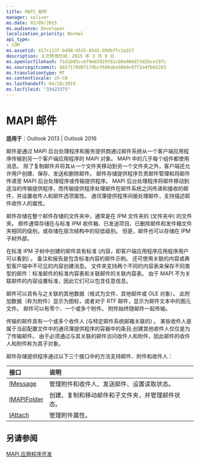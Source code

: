 ```yaml
---
title: MAPI 邮件
manager: soliver
ms.date: 03/09/2015
ms.audience: Developer
localization_priority: Normal
api_type:
- COM
ms.assetid: 417c113f-bd98-4515-85d1-09db7fc3a227
description: 上次修改时间：2015 年 3 月 9 日
ms.openlocfilehash: f1d1895cc6f9e65929781cb0e966873d2bce197c
ms.sourcegitcommit: 8657170d071f9bcf680aba50b9c07f2a4fb82283
ms.translationtype: MT
ms.contentlocale: zh-CN
ms.lasthandoff: 04/28/2019
ms.locfileid: "33423375"
---
```

# <a name="mapi-messages"></a>MAPI 邮件

  
  
**适用于**：Outlook 2013 | Outlook 2016 
  
邮件是通过 MAPI 后台处理程序和服务提供商通过邮件系统从一个客户端应用程序传输到另一个客户端应用程序的 MAPI 对象。 MAPI 中的几乎每个组件都使用消息。 除了复制邮件并将其从一个文件夹移动到另一个文件夹之外，客户端还允许用户创建、保存、发送和删除邮件。 邮件存储提供程序负责邮件管理和将邮件传递至 MAPI 后台处理程序或传输提供程序。 MAPI 后台处理程序将邮件移动到适当的传输提供程序，而传输提供程序处理邮件在邮件系统之间传递和接收的邮件，并设置收件人和邮件选项属性。 通讯簿提供程序间接处理邮件，支持描述邮件收件人的属性。
  
邮件存储在整个邮件存储的文件夹中，通常是在 IPM 文件夹的 (文件夹中) 的文件夹。 邮件通常存储在与标准 IPM 收件箱、已发送项目、已删除邮件和发件箱文件夹相同的级别，或存储在层次结构中的较低级别。 但是，邮件也可以存储在 IPM 子树外部。
  
在标准 IPM 子树中创建的邮件具有标准 (内容，即客户端应用程序应用程序用户可以看到) 。 备注和报告是包含标准内容的邮件示例。 还可使用关联的内容或典型客户端中不可见的内容创建消息。 文件夹支持两个不同的内容表来保存不同类型的邮件：标准邮件的标准内容表和关联邮件的关联内容表。 由于 MAPI 不为关联邮件的内容设置标准，因此它们可以包含任意信息。 
  
邮件可以具有与之关联的其他数据（格式为文件、其他邮件或 OLE 对象）。 此附加数据（称为附件）显示为图标，或者对于 RTF 邮件，显示为邮件文本中的图元文件。 邮件可以有零个、一个或多个附件。 附件始终随邮件一起传输。
  
传输的邮件具有一个或多个收件人 (与特定邮件系统邮箱关联的) 。 某些收件人是属于当前配置文件中的通讯簿提供程序的容器中的条目;创建其他收件人仅仅是为了传输邮件。 由于必须通过与其关联的邮件访问收件人和附件，因此邮件的收件人和附件称为其子对象。 
  
邮件存储提供程序通过以下三个接口中的方法支持邮件、附件和收件人： 
  
|**接口**|**说明**|
|:-----|:-----|
|[IMessage](imessageimapiprop.md) <br/> |管理附件和收件人、发送邮件、设置读取状态。  <br/> |
|[IMAPIFolder](imapifolderimapicontainer.md) <br/> |创建、复制和移动邮件和子文件夹，并管理邮件状态。  <br/> |
|[IAttach](iattachimapiprop.md) <br/> |管理附件属性。  <br/> |
   
## <a name="see-also"></a>另请参阅



[MAPI 应用程序开发](mapi-application-development.md)


